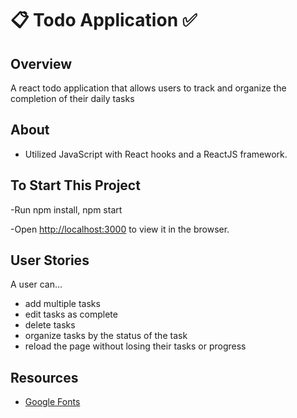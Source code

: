 # :clipboard: Todo Application :white_check_mark: 




## Overview
A react todo application that allows users to track and organize the completion of their daily tasks



## About
- Utilized JavaScript with React hooks and a ReactJS framework. 



## To Start This Project
-Run npm install, npm start 

-Open [http://localhost:3000](http://localhost:3000) to view it in the browser.



## User Stories
A user can... 
- add multiple tasks
- edit tasks as complete
- delete tasks
- organize tasks by the status of the task
- reload the page without losing their tasks or progress



## Resources
- [Google Fonts](https://fonts.google.com/)

